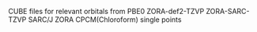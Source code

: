 CUBE files for relevant orbitals from PBE0 ZORA-def2-TZVP ZORA-SARC-TZVP SARC/J ZORA CPCM(Chloroform) single points
